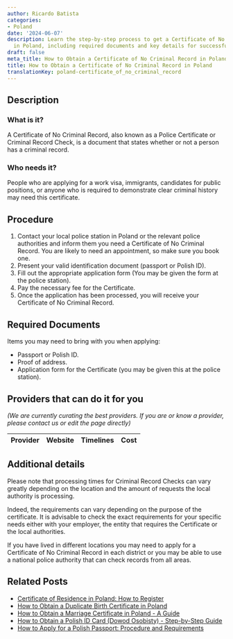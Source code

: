 ```yaml
---
author: Ricardo Batista
categories:
- Poland
date: '2024-06-07'
description: Learn the step-by-step process to get a Certificate of No Criminal Record
  in Poland, including required documents and key details for successful application.
draft: false
meta_title: How to Obtain a Certificate of No Criminal Record in Poland
title: How to Obtain a Certificate of No Criminal Record in Poland
translationKey: poland-certificate_of_no_criminal_record
---
```


## Description
### What is it?
A Certificate of No Criminal Record, also known as a Police Certificate or Criminal Record Check, is a document that states whether or not a person has a criminal record.

### Who needs it?
People who are applying for a work visa, immigrants, candidates for public positions, or anyone who is required to demonstrate clear criminal history may need this certificate.

## Procedure
1. Contact your local police station in Poland or the relevant police authorities and inform them you need a Certificate of No Criminal Record. You are likely to need an appointment, so make sure you book one.
2. Present your valid identification document (passport or Polish ID).
3. Fill out the appropriate application form (You may be given the form at the police station).
4. Pay the necessary fee for the Certificate. 
5. Once the application has been processed, you will receive your Certificate of No Criminal Record.

## Required Documents
Items you may need to bring with you when applying:

- Passport or Polish ID.
- Proof of address.
- Application form for the Certificate (you may be given this at the police station).

## Providers that can do it for you

_(We are currently curating the best providers. If you are or know a provider, please contact us or edit the page directly)_

| Provider        |     Website     |     Timelines    |       Cost      |
| :-------------: | :-------------: |  :-------------: | :-------------: |

## Additional details
Please note that processing times for Criminal Record Checks can vary greatly depending on the location and the amount of requests the local authority is processing.

Indeed, the requirements can vary depending on the purpose of the certificate. It is advisable to check the exact requirements for your specific needs either with your employer, the entity that requires the Certificate or the local authorities. 

If you have lived in different locations you may need to apply for a Certificate of No Criminal Record in each district or you may be able to use a national police authority that can check records from all areas.


## Related Posts

- [Certificate of Residence in Poland: How to Register](https://tramitit.com/guides/poland/certificate_of_registration_of_residence/)
- [How to Obtain a Duplicate Birth Certificate in Poland](https://tramitit.com/guides/poland/issuance_of_duplicate_birth_certificate/)
- [How to Obtain a Marriage Certificate in Poland - A Guide](https://tramitit.com/guides/poland/marriage_certificate/)
- [How to Obtain a Polish ID Card (Dowod Osobisty) - Step-by-Step Guide](https://tramitit.com/guides/poland/id_card/)
- [How to Apply for a Polish Passport: Procedure and Requirements](https://tramitit.com/guides/poland/passport/)